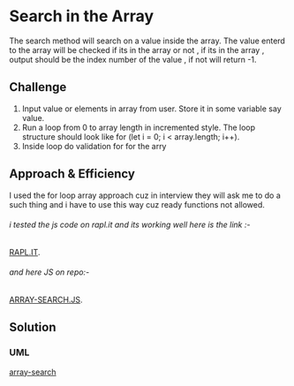 # Search in the Array
The search method will search on a value inside the array. The value enterd to the array will be checked if its in the array or not , if its in the array , output should be the index number of the value , if not will return -1.


## Challenge
1. Input value or elements in array from user. Store it in some variable say value.
2. Run a loop from 0 to array length in incremented style. The loop structure should look like for (let i = 0; i < array.length; i++).
3. Inside loop do validation for for the arry


## Approach & Efficiency
I used the for loop array approach cuz in interview they will ask me to do a such thing and i have to use this way cuz ready functions not allowed.

###### i tested the js code on rapl.it and its working well here is the link :-
[RAPL.IT](https://repl.it/repls/UnlinedMiserlySystem).
###### and here JS on repo:-
[ARRAY-SEARCH.JS](https://github.com/AhmedAbuSamaan-401-advanced-javascript/data-structures-and-algorithms/blob/master/arrayBinarySearch/array-binary-search.js).


## Solution
### UML
[array-search](https://drive.google.com/file/d/1u8UnMiaFDpee_ID9xlKImaZDhDTUlssM/view?usp=sharing)
